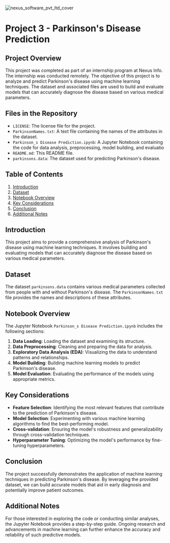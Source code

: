 ![nexus_software_pvt_ltd_cover](https://github.com/Shreyaprasad21/Project-3-AI-ML-Series-Multiple-Disease-Detection-system/assets/142075353/1e542e0d-2db0-41cb-99b7-d8f61c9da7cb)
# Project 3 - Parkinson's Disease Prediction

## Project Overview

This project was completed as part of an internship program at Nexus Info. The internship was conducted remotely. The objective of this project is to analyze and predict Parkinson's disease using machine learning techniques. The dataset and associated files are used to build and evaluate models that can accurately diagnose the disease based on various medical parameters.

## Files in the Repository

- `LICENSE`: The license file for the project.
- `ParkinsonNames.txt`: A text file containing the names of the attributes in the dataset.
- `Parkinson_s Disease Prediction.ipynb`: A Jupyter Notebook containing the code for data analysis, preprocessing, model building, and evaluatio
- `README.md`: This README file.
- `parkinsons.data`: The dataset used for predicting Parkinson's disease.

## Table of Contents

1. [Introduction](#introduction)
2. [Dataset](#dataset)
3. [Notebook Overview](#notebook-overview)
4. [Key Considerations](#key-considerations)
5. [Conclusion](#conclusion)
6. [Additional Notes](#additional-notes)

## Introduction

This project aims to provide a comprehensive analysis of Parkinson's disease using machine learning techniques. It involves building and evaluating models that can accurately diagnose the disease based on various medical parameters.

## Dataset

The dataset `parkinsons.data` contains various medical parameters collected from people with and without Parkinson's disease. The `ParkinsonNames.txt` file provides the names and descriptions of these attributes.

## Notebook Overview

The Jupyter Notebook `Parkinson_s Disease Prediction.ipynb` includes the following sections:

1. **Data Loading**: Loading the dataset and examining its structure.
2. **Data Preprocessing**: Cleaning and preparing the data for analysis.
3. **Exploratory Data Analysis (EDA)**: Visualizing the data to understand patterns and relationships.
4. **Model Building**: Building machine learning models to predict Parkinson's disease.
5. **Model Evaluation**: Evaluating the performance of the models using appropriate metrics.

## Key Considerations

- **Feature Selection**: Identifying the most relevant features that contribute to the prediction of Parkinson's disease.
- **Model Selection**: Experimenting with various machine learning algorithms to find the best-performing model.
- **Cross-validation**: Ensuring the model's robustness and generalizability through cross-validation techniques.
- **Hyperparameter Tuning**: Optimizing the model's performance by fine-tuning hyperparameters.

## Conclusion

The project successfully demonstrates the application of machine learning techniques in predicting Parkinson's disease. By leveraging the provided dataset, we can build accurate models that aid in early diagnosis and potentially improve patient outcomes.

## Additional Notes

For those interested in exploring the code or conducting similar analyses, the Jupyter Notebook provides a step-by-step guide. Ongoing research and advancements in machine learning can further enhance the accuracy and reliability of such predictive models.
